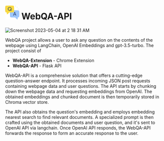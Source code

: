 # <img src="https://raw.githubusercontent.com/kishanmurthy/WebQA-Extension/main/images/main_128.png" alt= “Logo” width="45" height="45">  WebQA-API 

![Screenshot 2023-05-04 at 2 18 31 AM](https://user-images.githubusercontent.com/25534697/236163239-7b4bb04e-bc58-43f3-b342-b5b39b0ac051.png)

WebQA project allows a user to ask any question on the contents of the webpage using LangChain, OpenAI Embeddings and gpt-3.5-turbo. The project consist of
- <b>WebQA-Extension</b> - Chrome Extension
- <b>WebQA-API</b> - Flask API

WebQA-API is a comprehensive solution that offers a cutting-edge question-answer endpoint. It processes incoming JSON post requests containing webpage data and user questions. The API starts by chunking down the webpage data and requesting embeddings from OpenAI. The obtained embeddings and chunked document is then temporarily stored in Chroma vector store.

The API also obtains the question's embedding and employs embedding nearest search to find relevant documents. A specialized prompt is then crafted using the obtained documents and user question, and it's sent to OpenAI API via langchain. Once OpenAI API responds, the WebQA-API forwards the response to form an accurate response to the user.





